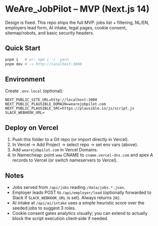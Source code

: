 # WeAre_JobPilot – MVP (Next.js 14)

Design is fixed. This repo ships the full MVP: jobs list + filtering, NL/EN, employers lead form, AI intake, legal pages, cookie consent, sitemap/robots, and basic security headers.

## Quick Start
```bash
pnpm i   # or: npm i  /  yarn
pnpm dev # -> http://localhost:3000
```

## Environment
Create `.env.local` (optional):
```
NEXT_PUBLIC_SITE_URL=http://localhost:3000
NEXT_PUBLIC_PLAUSIBLE_DOMAIN=wearejobpilot.com
NEXT_PUBLIC_PLAUSIBLE_SRC=https://plausible.io/js/script.js
SLACK_WEBHOOK_URL=
```

## Deploy on Vercel
1. Push this folder to a Git repo (or import directly in Vercel).
2. In Vercel → Add Project → select repo → set env vars (above).
3. Add `wearejobpilot.com` in Vercel Domains.
4. In Namecheap: point `www` CNAME to `cname.vercel-dns.com` and apex A records to Vercel (or switch nameservers to Vercel).

## Notes
- Jobs served from `/api/jobs` reading `/data/jobs.*.json`.
- Employer leads POST to `/api/employer/lead` (optionally forwarded to Slack if `SLACK_WEBHOOK_URL` is set). Always returns `202`.
- AI intake at `/api/ai/intake` uses a simple heuristic score over the seeded jobs to suggest 3 roles.
- Cookie consent gates analytics visually; you can extend to actually block the script execution client‑side if needed.
